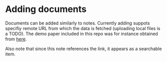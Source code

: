 # Adding documents

Documents can be added similarly to notes. Currently adding suppots specifiy remote URL from which the data is fetched (uploading local files is a TODO). The demo paper included in this repo was for instance obtained from [here](https://mast.queensu.ca/~math474/shannon1948.pdf).

Also note that since this note references the link, it appears as a searchable item.
